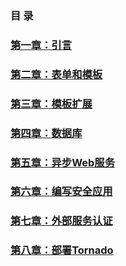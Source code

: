 ### 目 录
### [第一章：引言](https://github.com/tangjiaxing669/Tornado/blob/master/%E5%BC%95%E8%A8%80.md)
### [第二章：表单和模板](https://github.com/tangjiaxing669/Tornado/blob/master/%E8%A1%A8%E5%8D%95%E5%92%8C%E6%A8%A1%E6%9D%BF.md)
### [第三章：模板扩展](https://github.com/tangjiaxing669/Tornado/blob/master/%E6%A8%A1%E6%9D%BF%E6%89%A9%E5%B1%95.md)
### [第四章：数据库](https://github.com/tangjiaxing669/Tornado/blob/master/%E6%95%B0%E6%8D%AE%E5%BA%93.md)
### [第五章：异步Web服务](https://github.com/tangjiaxing669/Tornado/blob/master/%E5%BC%82%E6%AD%A5Web%E6%9C%8D%E5%8A%A1.md)
### [第六章：编写安全应用](https://github.com/tangjiaxing669/Tornado/blob/master/%E7%BC%96%E5%86%99%E5%AE%89%E5%85%A8%E5%BA%94%E7%94%A8.md)
### [第七章：外部服务认证](https://github.com/tangjiaxing669/Tornado/blob/master/%E5%A4%96%E9%83%A8%E6%9C%8D%E5%8A%A1%E8%AE%A4%E8%AF%81.md)
### [第八章：部署Tornado](https://github.com/tangjiaxing669/Tornado/blob/master/%E9%83%A8%E7%BD%B2Tornado.md)
